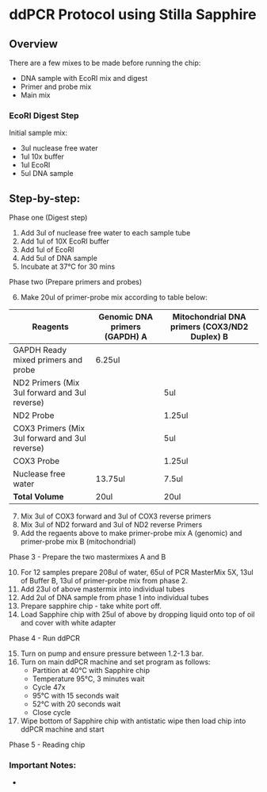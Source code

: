 # ddPCR Protocol using Stilla Sapphire

## Overview

There are a few mixes to be made before running the chip:

- DNA sample with EcoRI mix and digest
- Primer and probe mix
- Main mix

### EcoRI Digest Step

Initial sample mix:

- 3ul nuclease free water
- 1ul 10x buffer
- 1ul EcoRI
- 5ul DNA sample

## Step-by-step:

Phase one (Digest step)

1. Add 3ul of nuclease free water to each sample tube
2. Add 1ul of 10X EcoRI buffer
3. Add 1ul of EcoRI
4. Add 5ul of DNA sample
5. Incubate at 37&deg;C for 30 mins

Phase two (Prepare primers and probes)

6. Make 20ul of primer-probe mix according to table below:

| Reagents                                       | Genomic DNA primers (GAPDH) A | Mitochondrial DNA primers (COX3/ND2 Duplex) B |
| ---------------------------------------------- | ----------------------------- | --------------------------------------------- |
| GAPDH Ready mixed primers and probe            | 6.25ul                        |                                               |
| ND2 Primers (Mix 3ul forward and 3ul reverse)  |                               | 5ul                                           |
| ND2 Probe                                      |                               | 1.25ul                                        |
| COX3 Primers (Mix 3ul forward and 3ul reverse) |                               | 5ul                                           |
| COX3 Probe                                     |                               | 1.25ul                                        |
| Nuclease free water                            | 13.75ul                       | 7.5ul                                         |
| **Total Volume**                               | 20ul                          | 20ul                                          |

7. Mix 3ul of COX3 forward and 3ul of COX3 reverse primers
8. Mix 3ul of ND2 forward and 3ul of ND2 reverse Primers
9. Add the regaents above to make primer-probe mix A (genomic) and primer-probe mix B (mitochondrial)

Phase 3 - Prepare the two mastermixes A and B

10. For 12 samples prepare 208ul of water, 65ul of PCR MasterMix 5X, 13ul of Buffer B, 13ul of primer-probe mix from phase 2.
11. Add 23ul of above mastermix into individual tubes
12. Add 2ul of DNA sample from phase 1 into individual tubes
13. Prepare sapphire chip - take white port off.
14. Load Sapphire chip with 25ul of above by dropping liquid onto top of oil and cover with white adapter

Phase 4 - Run ddPCR

15. Turn on pump and ensure pressure between 1.2-1.3 bar.
16. Turn on main ddPCR machine and set program as follows:
    - Partition at 40&deg;C with Sapphire chip
    - Temperature 95&deg;C, 3 minutes wait
    - Cycle 47x
    - 95&deg;C with 15 seconds wait
    - 52&deg;C with 20 seconds wait
    - Close cycle
17. Wipe bottom of Sapphire chip with antistatic wipe then load chip into ddPCR machine and start

Phase 5 - Reading chip

### Important Notes:

-
